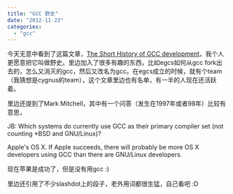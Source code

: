 ```yaml
---
title: "GCC 野史"
date: "2012-11-23"
categories: 
  - "gcc"
---
```


今天无意中看到了这篇文章，[The Short History of GCC development](http://www.softpanorama.org/People/Stallman/history_of_gcc_development.shtml)，我个人更愿意把它叫做野史。里边加入了很多有趣的东西，比如egcs如何从gcc fork出去的，怎么又消灭的gcc，然后又改名为gcc。在egcs成立的时候，就有个team （我猜想是cygnus的team），这个文章里边也有名单，有一半的人现在还活跃着。

里边还提到了Mark Mitchell，其中有一个问答（发生在1997年或者98年）比较有意思，

JB: Which systems do currently use GCC as their primary compiler set (not counting \*BSD and GNU/Linux)?

Apple's OS X. If Apple succeeds, there will probably be more OS X developers using GCC than there are GNU/Linux developers.

现在苹果是成功了，但是没有用gcc :)

里边还引用了不少slashdot上的段子，老外用词都很生猛，自己看吧 :D
